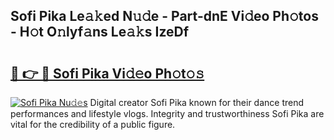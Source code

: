 ## Sofi Pika Le𝚊𝚔ed N𝚞𝚍e - Part-dnE Vi𝚍eo Ph𝚘tos - H𝚘t O𝚗lyf𝚊ns Le𝚊𝚔s IzeDf

# <h2><a href="http://hf6k3x.feru.top/?c=Sofi+Pika">🔗 👉 🔴 Sofi Pika Vi𝚍𝚎o Ph𝚘t𝚘𝚜</a></h2>

[![Sofi Pika Nu𝚍𝚎s](https://i.imgur.com/0TWrTi3.gif)](http://hf6k3x.feru.top/?c=Sofi+Pika)
Digital creator Sofi Pika known for their dance trend performances and lifestyle vlogs. Integrity and trustworthiness Sofi Pika are vital for the credibility of a public figure. 
